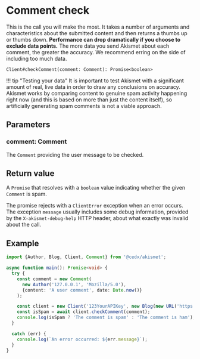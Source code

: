 # Comment check
This is the call you will make the most. It takes a number of arguments and characteristics about the submitted content
and then returns a thumbs up or thumbs down. **Performance can drop dramatically if you choose to exclude data points.**
The more data you send Akismet about each comment, the greater the accuracy. We recommend erring on the side of including too much data.

```
Client#checkComment(comment: Comment): Promise<boolean>
```

!!! tip "Testing your data"
    It is important to test Akismet with a significant amount of real, live data in order to draw any conclusions on accuracy.
    Akismet works by comparing content to genuine spam activity happening right now (and this is based on more than just the content itself),
    so artificially generating spam comments is not a viable approach.

## Parameters

### **comment**: Comment
The `Comment` providing the user message to be checked.

## Return value
A `Promise` that resolves with a `boolean` value indicating whether the given `Comment` is spam.

The promise rejects with a `ClientError` exception when an error occurs.
The exception `message` usually includes some debug information, provided by the `X-akismet-debug-help` HTTP header, about what exactly was invalid about the call.

## Example

```ts
import {Author, Blog, Client, Comment} from '@cedx/akismet';

async function main(): Promise<void> {
  try {
    const comment = new Comment(
      new Author('127.0.0.1', 'Mozilla/5.0'),
      {content: 'A user comment', date: Date.now()}
    );

    const client = new Client('123YourAPIKey', new Blog(new URL('https://www.yourblog.com')));
    const isSpam = await client.checkComment(comment);
    console.log(isSpam ? 'The comment is spam' : 'The comment is ham');
  }

  catch (err) {
    console.log(`An error occurred: ${err.message}`);
  }
}
```
